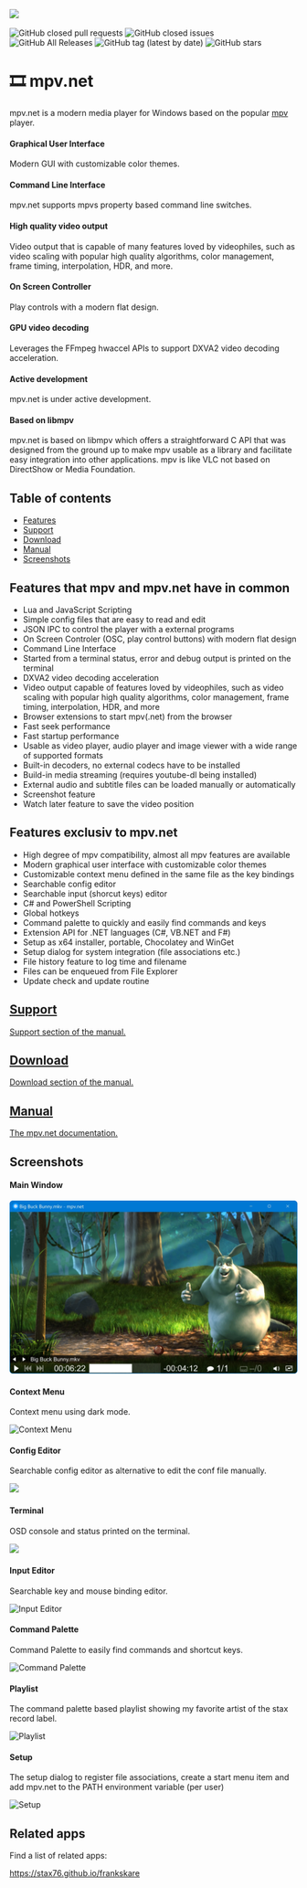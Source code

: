 
![](docs/img/mpvnet.png)

![GitHub closed pull requests](https://img.shields.io/github/issues-pr-closed/stax76/mpv.net) ![GitHub closed issues](https://img.shields.io/github/issues-closed/stax76/mpv.net) ![GitHub All Releases](https://img.shields.io/github/downloads/stax76/mpv.net/total) ![GitHub tag (latest by date)](https://img.shields.io/github/tag-date/stax76/mpv.net) ![GitHub stars](https://img.shields.io/github/stars/stax76/mpv.net)

🎞 mpv.net
==========

mpv.net is a modern media player for Windows based on the popular [mpv](https://mpv.io) player.


#### Graphical User Interface

Modern GUI with customizable color themes.


#### Command Line Interface

mpv.net supports mpvs property based command line switches.


#### High quality video output

Video output that is capable of many features loved by videophiles,
such as video scaling with popular high quality algorithms,
color management, frame timing, interpolation, HDR, and more.


#### On Screen Controller

Play controls with a modern flat design.


#### GPU video decoding

Leverages the FFmpeg hwaccel APIs to support DXVA2 video decoding acceleration.


#### Active development

mpv.net is under active development.


#### Based on libmpv

mpv.net is based on libmpv which offers a straightforward C API that
was designed from the ground up to make mpv usable as a library and
facilitate easy integration into other applications.
mpv is like VLC not based on DirectShow or Media Foundation. 


Table of contents
-----------------

- [Features](#features-that-mpv-and-mpvnet-have-in-common)
- [Support](#support)
- [Download](#download)
- [Manual](#manual)
- [Screenshots](#screenshots)


Features that mpv and mpv.net have in common
--------------------------------------------

- Lua and JavaScript Scripting
- Simple config files that are easy to read and edit
- JSON IPC to control the player with a external programs
- On Screen Controler (OSC, play control buttons) with modern flat design
- Command Line Interface
- Started from a terminal status, error and debug output is printed on the terminal
- DXVA2 video decoding acceleration
- Video output capable of features loved by videophiles, such as video scaling with popular high quality algorithms, color management, frame timing, interpolation, HDR, and more
- Browser extensions to start mpv(.net) from the browser
- Fast seek performance
- Fast startup performance
- Usable as video player, audio player and image viewer with a wide range of supported formats
- Built-in decoders, no external codecs have to be installed
- Build-in media streaming (requires youtube-dl being installed)
- External audio and subtitle files can be loaded manually or automatically
- Screenshot feature
- Watch later feature to save the video position


Features exclusiv to mpv.net
----------------------------

- High degree of mpv compatibility, almost all mpv features are available
- Modern graphical user interface with customizable color themes
- Customizable context menu defined in the same file as the key bindings
- Searchable config editor
- Searchable input (shorcut keys) editor
- C# and PowerShell Scripting
- Global hotkeys
- Command palette to quickly and easily find commands and keys
- Extension API for .NET languages (C#, VB.NET and F#)
- Setup as x64 installer, portable, Chocolatey and WinGet
- Setup dialog for system integration (file associations etc.)
- File history feature to log time and filename
- Files can be enqueued from File Explorer
- Update check and update routine


## [Support](docs/Manual.md#support)

[Support section of the manual.](docs/Manual.md#support)


## [Download](docs/Manual.md#download)

[Download section of the manual.](docs/Manual.md#download)


## [Manual](docs/Manual.md)

[The mpv.net documentation.](docs/Manual.md)


Screenshots
-----------

#### Main Window

![Main Window](docs/img/Main.webp)


#### Context Menu

Context menu using dark mode.

![Context Menu](docs/img/Menu.jpg)


#### Config Editor

Searchable config editor as alternative to edit the conf file manually.

![](docs/img/ConfEditor.png)


#### Terminal

OSD console and status printed on the terminal.

![](docs/img/Terminal.png)


#### Input Editor

Searchable key and mouse binding editor.

![Input Editor](docs/img/InputEditor.png)


#### Command Palette

Command Palette to easily find commands and shortcut keys.

![Command Palette](docs/img/CommandPalette.webp)


#### Playlist

The command palette based playlist showing my favorite artist of the stax record label.

![Playlist](docs/img/Playlist.png)


#### Setup

The setup dialog to register file associations, create a start menu item and
add mpv.net to the PATH environment variable (per user)

![Setup](docs/img/Setup.png)


Related apps
------------

Find a list of related apps:

https://stax76.github.io/frankskare
